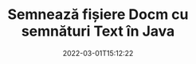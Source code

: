 ---
############################# Static ############################
layout: "auto-gen-signature"
date: 2022-03-01T15:12:22
draft: false
operation: Sign
signaturetype: Text
fileformat: Docm
productName: Java
lang: ro
productCode: java
otherformats: pdf doc docx docm dot dotm dotx odt ott rtf xls xlsx xlsm xlsb csv ods ots xltx xltm ppt pptx pps ppsx odp otp potx potm pptm ppsm png jpg bmp gif tiff svg webp wmf
breadcrumb: Put Text signature on Docm for Java

############################# Head ############################
head_title: "Creați semnături electronice text în fișierul Docm cu Java"
head_description: "Puneți Text eSignature pe fișierul Docm pentru Java folosind câteva rânduri de cod. Utilizați API-ul GroupDocs Document Signature pentru a semna zeci de formate de fișiere."

############################# Header ############################
title: "Semnează fișiere Docm cu semnături Text în Java"
description: "Cum să adăugați semnătura Text cu câteva rânduri de cod Java"
bg_image: "https://cms.admin.containerize.com/templates/aspose/App_Themes/V3/images/bg/header1.png"
bg_overlay: false
button:
    enable: true

############################# SubMenu ############################
submenu:
    enable: true

    left:
        img_alt: "GroupDocs.Signature for Java"
        image: "https://cms.admin.containerize.com/templates/groupdocs/images/product-logos/90x90-noborder/groupdocs-signature-java.png"
        product: "GroupDocs.Signature"
        platform: "Java"



############################# About ############################
about:
    enable: true
    title: "Despre GroupDocs.Signature for Java API"
    content: |
        [GroupDocs.Signature for Java](https://products.groupdocs.com/signature/java/) este un API popular pentru semnarea electronică a documentelor digitale. Sunt disponibile semnături precum texte, imagini, certificate digitale, coduri de bare, coduri QR, ștampile sau metadate. Semnăturile pot fi plasate pe fișiere PDF, documente MS Word, cărți de lucru MS Excel, prezentări MS PowerPoint, fișiere Adobe Photoshop și diferite formate de imagine. Clienții își pot semna documentul și își pot actualiza, căuta, verifica, șterge sau previzualiza semnăturile electronice care au fost puse pe acele documente. În plus, sunt oferite o mulțime de abilități pentru personalizarea semnăturilor.
    

############################# Steps ############################
steps:
    enable: true
    title_left: "Pași pentru a semna Docm cu Text în Java"
    content_left: |
        [GroupDocs.Signature for Java](https://products.groupdocs.com/signature/java/) oferă posibilitatea de a semna documente Docm cu semnături Text rapid și ușor.
        
        * Creați o instanță a clasei Signature care furnizează fișierul Docm care ar trebui să se semneze ca cale sau flux de memorie
        * Instanțiați clasa SignOptions și setați toate datele solicitate.
        * Invocați metoda Signature.Sign() pasând fișierul de ieșire Docm sau fluxul de memorie

    title_right: " Cerințe de sistem"
    content_right: |
        GroupDocs.Signature for Java sunt acceptate pe toate platformele și sistemele de operare majore. Înainte de a executa codul de mai jos, vă rugăm să vă asigurați că aveți următoarele cerințe preliminare instalate pe sistemul dumneavoastră.

        * Sisteme de operare: Microsoft Windows, Linux, MacOS
        * Medii de dezvoltare: NetBeans, Intellij IDEA, Eclipse, etc.
        * Java runtime: J2SE 6.0 and above
        * Obțineți cel mai recent GroupDocs.Signature for Java de la [Maven](https://repository.groupdocs.com/webapp/#/artifacts/browse/tree/General/repo/com/groupdocs/groupdocs-signature)
         
    code: |
        ```java    
                
        // Set up input Docm file
        String filePath = "input.docm";
        // Set up output file
        String outputFilePath = "output.docm";

        // Instantiate Signature for input file
        Signature signature = new Signature(filePath);

        //Provide sign options
        TextSignOptions options = new TextSignOptions("John Smith");

        // set signature position
        options.setLeft(50);
        options.setTop(200);

        // sign Docm document
        SignResult result = signature.sign(outputFilePath, options);

        ```

############################# Demos ############################
demos:
    enable: true
    title: "Semnează documente Docm cu Text Live Demo"
    content: |
       Semnați fișierul Docm cu diferite semnături chiar acum, vizitând site-ul web [GroupDocs.Signature App](https://products.groupdocs.app/signature/family). Demo online gratuită vă așteaptă.          

############################# More Formats ############################
more_formats:
    enable: true
    title: "Alte semnături acceptate de Text pentru Java"
    content: |
        "De asemenea, puteți semna Docm cu alte tipuri de semnături. Vă rugăm să vedeți lista de mai jos."
    format: 
       
       
back_to_top:
    enable: true
---